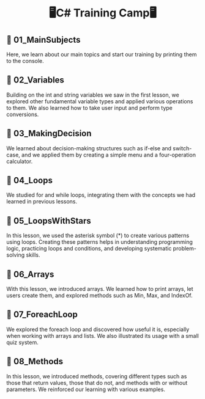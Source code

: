 <div align="center" Color="Aqua">
  <h1>🖥️C# Training Camp🖥️</h1>
</div>

## 💾 <span Color="rgb(109, 101, 178)">01_MainSubjects</span>

Here, we learn about our main topics and start our training by printing them to the console.

## 💾 <span Color="rgb(109, 101, 178)">02_Variables</span>

Building on the int and string variables we saw in the first lesson, we explored other fundamental variable types and applied various operations to them. We also learned how to take user input and perform type conversions.

## 💾 <span Color="rgb(109, 101, 178)">03_MakingDecision</span>

We learned about decision-making structures such as if-else and switch-case, and we applied them by creating a simple menu and a four-operation calculator.


## 💾 <span Color="rgb(109, 101, 178)">04_Loops</span>

We studied for and while loops, integrating them with the concepts we had learned in previous lessons.


## 💾 <span Color="rgb(109, 101, 178)">05_LoopsWithStars</span>

In this lesson, we used the asterisk symbol (*) to create various patterns using loops. Creating these patterns helps in understanding programming logic, practicing loops and conditions, and developing systematic problem-solving skills.


## 💾 <span Color="rgb(109, 101, 178)">06_Arrays</span>

With this lesson, we introduced arrays. We learned how to print arrays, let users create them, and explored methods such as Min, Max, and IndexOf.


## 💾 <span Color="rgb(109, 101, 178)">07_ForeachLoop</span>

We explored the foreach loop and discovered how useful it is, especially when working with arrays and lists. We also illustrated its usage with a small quiz system.


## 💾 <span Color="rgb(109, 101, 178)">08_Methods</span>

In this lesson, we introduced methods, covering different types such as those that return values, those that do not, and methods with or without parameters. We reinforced our learning with various examples.
